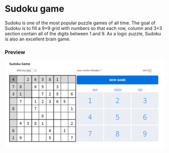 # Sudoku game 

Sudoku is one of the most popular puzzle games of all time. The goal of Sudoku is to fill a 9×9 grid with numbers so that each row, column and 3×3 section contain all of the digits between 1 and 9. As a logic puzzle, Sudoku is also an excellent brain game.


### Preview 

![Preview](https://raw.githubusercontent.com/kubo550/sudoku/master/sudoku_preview.png)
